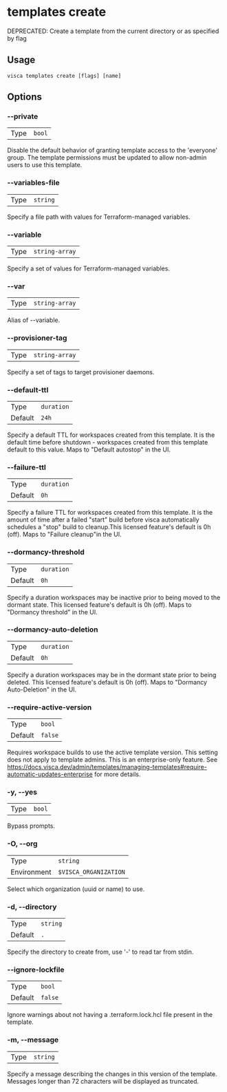 # templates create

DEPRECATED: Create a template from the current directory or as specified by flag

## Usage

```console
visca templates create [flags] [name]
```

## Options

### --private

|      |                   |
| ---- | ----------------- |
| Type | <code>bool</code> |

Disable the default behavior of granting template access to the 'everyone' group. The template permissions must be updated to allow non-admin users to use this template.

### --variables-file

|      |                     |
| ---- | ------------------- |
| Type | <code>string</code> |

Specify a file path with values for Terraform-managed variables.

### --variable

|      |                           |
| ---- | ------------------------- |
| Type | <code>string-array</code> |

Specify a set of values for Terraform-managed variables.

### --var

|      |                           |
| ---- | ------------------------- |
| Type | <code>string-array</code> |

Alias of --variable.

### --provisioner-tag

|      |                           |
| ---- | ------------------------- |
| Type | <code>string-array</code> |

Specify a set of tags to target provisioner daemons.

### --default-ttl

|         |                       |
| ------- | --------------------- |
| Type    | <code>duration</code> |
| Default | <code>24h</code>      |

Specify a default TTL for workspaces created from this template. It is the default time before shutdown - workspaces created from this template default to this value. Maps to "Default autostop" in the UI.

### --failure-ttl

|         |                       |
| ------- | --------------------- |
| Type    | <code>duration</code> |
| Default | <code>0h</code>       |

Specify a failure TTL for workspaces created from this template. It is the amount of time after a failed "start" build before visca automatically schedules a "stop" build to cleanup.This licensed feature's default is 0h (off). Maps to "Failure cleanup"in the UI.

### --dormancy-threshold

|         |                       |
| ------- | --------------------- |
| Type    | <code>duration</code> |
| Default | <code>0h</code>       |

Specify a duration workspaces may be inactive prior to being moved to the dormant state. This licensed feature's default is 0h (off). Maps to "Dormancy threshold" in the UI.

### --dormancy-auto-deletion

|         |                       |
| ------- | --------------------- |
| Type    | <code>duration</code> |
| Default | <code>0h</code>       |

Specify a duration workspaces may be in the dormant state prior to being deleted. This licensed feature's default is 0h (off). Maps to "Dormancy Auto-Deletion" in the UI.

### --require-active-version

|         |                    |
| ------- | ------------------ |
| Type    | <code>bool</code>  |
| Default | <code>false</code> |

Requires workspace builds to use the active template version. This setting does not apply to template admins. This is an enterprise-only feature. See https://docs.visca.dev/admin/templates/managing-templates#require-automatic-updates-enterprise for more details.

### -y, --yes

|      |                   |
| ---- | ----------------- |
| Type | <code>bool</code> |

Bypass prompts.

### -O, --org

|             |                                  |
| ----------- | -------------------------------- |
| Type        | <code>string</code>              |
| Environment | <code>$VISCA_ORGANIZATION</code> |

Select which organization (uuid or name) to use.

### -d, --directory

|         |                     |
| ------- | ------------------- |
| Type    | <code>string</code> |
| Default | <code>.</code>      |

Specify the directory to create from, use '-' to read tar from stdin.

### --ignore-lockfile

|         |                    |
| ------- | ------------------ |
| Type    | <code>bool</code>  |
| Default | <code>false</code> |

Ignore warnings about not having a .terraform.lock.hcl file present in the template.

### -m, --message

|      |                     |
| ---- | ------------------- |
| Type | <code>string</code> |

Specify a message describing the changes in this version of the template. Messages longer than 72 characters will be displayed as truncated.
